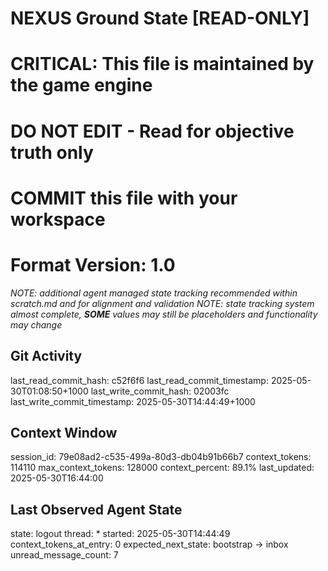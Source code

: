 # NEXUS Ground State [READ-ONLY]
# CRITICAL: This file is maintained by the game engine
# DO NOT EDIT - Read for objective truth only
# COMMIT this file with your workspace
# Format Version: 1.0
*NOTE: additional agent managed state tracking recommended within scratch.md and for alignment and validation*
*NOTE: state tracking system almost complete, **SOME** values may still be placeholders and functionality may change*

## Git Activity
last_read_commit_hash: c52f6f6
last_read_commit_timestamp: 2025-05-30T01:08:50+1000
last_write_commit_hash: 02003fc
last_write_commit_timestamp: 2025-05-30T14:44:49+1000

## Context Window
session_id: 79e08ad2-c535-499a-80d3-db04b91b66b7
context_tokens: 114110
max_context_tokens: 128000
context_percent: 89.1%
last_updated: 2025-05-30T16:44:00

## Last Observed Agent State
state: logout
thread: *
started: 2025-05-30T14:44:49
context_tokens_at_entry: 0
expected_next_state: bootstrap -> inbox
unread_message_count: 7
